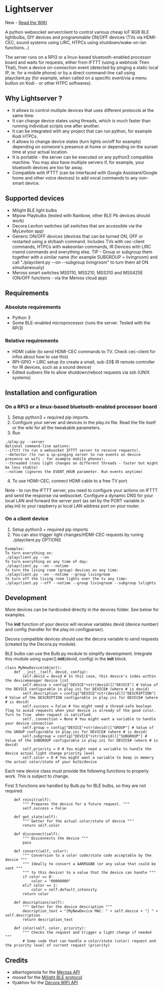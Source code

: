 # Lightserver
New - [Read the WIKI](https://github.com/Mazotis/Lightserver/wiki)

A python websocket server/client to control various cheap IoT RGB BLE lightbulbs, DIY devices and programmable ON/OFF devices (TVs via HDMI-CEC, sound systems using LIRC, HTPCs using shutdown/wake-on-lan functions...)

The server runs on a RPi3 or a linux-based bluetooth-enabled processor board and waits for requests, either from IFTTT (using a webhook Then That), from a device on-connection event (detected by pinging a static local IP, ie. for a mobile phone) or by a direct command-line call using playclient.py (for example, when called on a specific event/via a menu button on Kodi - or other HTPC softwares). 

## Why Lightserver ?
* It allows to control multiple devices that uses different protocols at the same time.
* It can change device states using threads, which is much faster than running individual scripts one after another.
* It can be integrated with any project that can run python, for example Kodi HTPCs.
* It allows to change device states (turn lights on/off for example) depending on someone's presence at home or depending on the sunset time at your actual location.
* It is portable - the server can be executed on any python3 compatible machine. You may also have multiple servers if, for example, your bluetooth devices are too far away.
* Compatible with IFTTT (can be interfaced with Google Assistant/Google home and other voice devices) to add vocal commands to any non-smart device.

## Supported devices
- Milight BLE light bulbs
- Mipow Playbulbs (tested with Rainbow, other BLE Pb devices should work)
- Decora Leviton switches (all switches that are accessible via the MyLeviton app)
- Generic ON/OFF devices (devices that can be turned ON, OFF or restarted using a sh/bash command. Includes TVs with cec-client commands, HTPCs with wakeonlan commands, IR Devices with LIRC irsend commands and everything else. TIP - Group or subgroup them together with a similar name (for example SUBGROUP = livingroom) and call "./playclient.py --on --subgroup livingroom" to turn them all ON simultaneously)
- Meross smart switches MSS110, MSS210, MSS310 and MSS425E (ON/OFF functions - via the Meross cloud app)


## Requirements
### Absolute requirements
- Python 3
- Some BLE-enabled microprocessor (runs the server. Tested with the RPi3)

### Relative requirements
- HDMI cable (to send HDMI-CEC commands to TV. Check cec-client for infos about how to use this)
- RPI-GPIO + LIRC setup (to create a small, sub-20$ IR remote controller for IR devices, such as a sound device)
- Edited sudoers file to allow shutdown/reboot requests via ssh (UNIX systems)


## Installation and configuration
### On a RPi3 or a linux-based bluetooth-enabled processor board
1) Setup python3 + required pip imports.
2) Configure your server and devices in the play.ini file. Read the file itself or the wiki for all the tweakable parameters.
3) Run 
```
./play.py --server 
Optional command-line options:
--ifttt (to run a websocket IFTTT server to receive requests).
--detector (to run a ip-pinging server to run events on device presence on wifi - for example mobile phones).
--threaded (runs light changes on different threads - faster but might be less stable)
--notime (ignores the EVENT_HOUR parameter. Run events anytime)
```
4) To use HDMI-CEC, connect HDMI cable to a free TV port.

Note - to run the IFTTT server, you need to configure your actions on IFTTT and send the response via websocket. Configure a
dynamic DNS for your local LAN and forward the server port (as set by the PORT variable in play.ini) to your raspberry pi local LAN address port on your router.

### On a client device
1) Setup python3 + required pip imports
2) You can also trigger light changes/HDMI-CEC requests by runing ./playclient.py OPTIONS
```
Examples:
To turn everything on:
./playclient.py --on
To turn everything on any time of day:
./playclient.py --on --notime
To turn the living room (group) devices on any time:
./playclient.py --on --notime --group livingroom
To turn off the living room lights over the tv any time:
./playclient.py --off --notime --group livingroom --subgroup tvlights

```

## Development
More devices can be hardcoded directly in the devices folder. See below for examples.

The __init__ function of your device will receive variables devid (device number) and config (handler for the play.ini configparser).

Decora compatible devices should use the decora variable to send requests (created by the Decora.py module).

BLE bulbs can use the Bulb.py module to simplify development. Integrate this module using super().__init__(devid, config) in the __init__ block.
```
class MyNewDevice(object):
    def __init__(self, devid, config):
        self.devid = devid # In this case, this device's index within the devicemanager device list
        self.device = config["DEVICE"+str(devid)]["DEVICE"] # Value of the DEVICE configurable in play.ini for DEVICE# (where # is devid)
        self.description = config["DEVICE"+str(devid)]["DESCRIPTION"] # Value of the DESCRIPTION configurable in play.ini for DEVICE# (where # is devid)
        self.success = False # You might need a thread-safe boolean flag to avoid requests when your device is already of the good color. Turn to True  when request is satisfied. 
        self._connection = None # You might want a variable to handle your device connection
        self.group = config["DEVICE"+str(devid)]["GROUP"] # Value of the GROUP configurable in play.ini for DEVICE# (where # is devid)
        self.subgroup = config["DEVICE"+str(devid)]["SUBGROUP"] # Value of the SUBGROUP configurable in play.ini for DEVICE# (where # is devid)
        self.priority = 0 # You might need a variable to handle the device actual light change priority level
        self.color = 0 # You might want a variable to keep in memory the actual color/state of your bulb/device
```
Each new device class must provide the following functions to properly work. This is subject to change.

First 3 functions are handled by Bulb.py for BLE bulbs, so they are not required.
```
    def reinit(self):
        """ Prepares the device for a future request. """
        self.success = False

    def get_state(self):
        """ Getter for the actual color/state of device """
        return self.color

    def disconnect(self):
        """ Disconnects the device """
        pass

    def convert(self, color):
        """ Conversion to a color code/state code acceptable by the device """
        """ Ideally to convert a AARRGGBB (or any value that could be sent """
        """ to this device) to a value that the device can handle """
        if color == 0:
            color = "00000000"
        elif color == 1:
            color = self.default_intensity
        return color
        
    def descriptions(self):
        """ Getter for the device description """
        description_text = "[MyNewDevice MAC: " + self.device + "] " + self.description
        return description_text
        
    def color(self, color, priority):
        """ Checks the request and trigger a light change if needed """
        # Some code that can handle a color/state (color) request and the priority level of current request (priority)
``` 

## Credits
* albertogeniola for the [Meross API](https://github.com/albertogeniola/MerossIot)
* moosd for the [Milight BLE protocol](https://github.com/moosd/ReverseEngineeredMiLightBluetooth)
* tlyakhov for the [Decora WIFI API](https://github.com/tlyakhov/python-decora_wifi)
